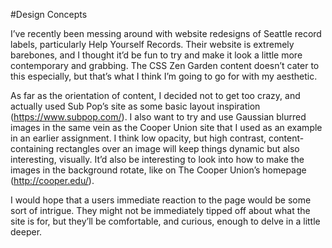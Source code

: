#Design Concepts

I’ve recently been messing around with website redesigns of Seattle record labels, particularly Help Yourself 
Records. Their website is extremely barebones, and I thought it’d be fun to try and make it look a little 
more contemporary and grabbing. The CSS Zen Garden content doesn’t cater to this especially, but that’s what I
think I’m going to go for with my aesthetic.

As far as the orientation of content, I decided not to get too crazy, and actually used Sub Pop’s site as some
basic layout inspiration (https://www.subpop.com/). I also want to try and use Gaussian blurred images in the 
same vein as the Cooper Union site that I used as an example in an earlier assignment. I think low opacity, but 
high contrast, content-containing rectangles over an image will keep things dynamic but also interesting, visually. 
It’d also be interesting to look into how to make the images in the background rotate, like on The Cooper Union’s
homepage (http://cooper.edu/). 

I would hope that a users immediate reaction to the page would be some sort of intrigue. They might not be
immediately tipped off about what the site is for, but they’ll be comfortable, and curious, enough to delve in a 
little deeper.